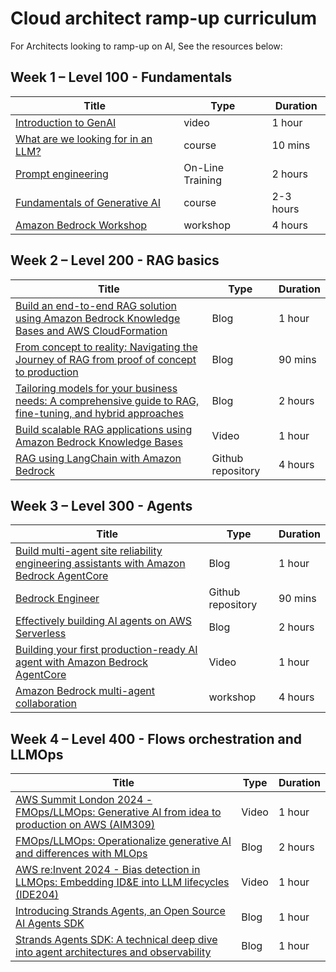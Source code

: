 # Cloud architect ramp-up curriculum 

For Architects looking to ramp-up on AI, See the resources below:

## Week 1 – Level 100 - Fundamentals

| Title | Type | Duration |
| --- | --- | --- |
| [Introduction to GenAI](https://www.youtube.com/watch?v=E_Y7BarscHA) | video | 1 hour |
| [What are we looking for in an LLM?](https://skillbuilder.aws/learn/SGVWEYDMG9/what-are-we-looking-for-in-an-llm/J44TP3EUBZ) | course | 10 mins |
| [Prompt engineering](https://partyrock.aws/u/js2222/zEj353AmT/Prompt-Engineering-Guide-Introduction) | On-Line Training | 2 hours |
| [Fundamentals of Generative AI](https://skillbuilder.aws/learn/FKXM21R555/fundamentals-of-generative-ai/ZFX96NREH4) | course | 2-3 hours |
| [Amazon Bedrock Workshop](https://catalog.us-east-1.prod.workshops.aws/amazon-bedrock/en-US) | workshop | 4 hours |


## Week 2 – Level 200 - RAG basics

| Title | Type | Duration |
| --- | --- | --- |
| [Build an end-to-end RAG solution using Amazon Bedrock Knowledge Bases and AWS CloudFormation](https://aws.amazon.com/blogs/machine-learning/build-an-end-to-end-rag-solution-using-knowledge-bases-for-amazon-bedrock-and-aws-cloudformation/) | Blog | 1 hour |
| [From concept to reality: Navigating the Journey of RAG from proof of concept to production](https://aws.amazon.com/blogs/machine-learning/from-concept-to-reality-navigating-the-journey-of-rag-from-proof-of-concept-to-production/) | Blog | 90 mins |
| [Tailoring  models for your business needs: A comprehensive guide to RAG, fine-tuning, and hybrid approaches](https://aws.amazon.com/blogs/machine-learning/tailoring-foundation-models-for-your-business-needs-a-comprehensive-guide-to-rag-fine-tuning-and-hybrid-approaches/) | Blog | 2 hours |
| [Build scalable RAG applications using Amazon Bedrock Knowledge Bases](https://www.youtube.com/watch?v=jSlNfr8Uuco) | Video | 1 hour |
| [RAG using LangChain with Amazon Bedrock](https://github.com/aws-samples/rag-using-langchain-amazon-bedrock-and-opensearch) | Github repository | 4 hours |



## Week 3 – Level 300 - Agents

| Title | Type | Duration |
| --- | --- | --- |
| [Build multi-agent site reliability engineering assistants with Amazon Bedrock AgentCore](https://aws.amazon.com/blogs/machine-learning/build-multi-agent-site-reliability-engineering-assistants-with-amazon-bedrock-agentcore/) | Blog | 1 hour |
| [Bedrock Engineer](https://github.com/aws-samples/bedrock-engineer) | Github repository | 90 mins |
| [Effectively building AI agents on AWS Serverless](https://aws.amazon.com/blogs/compute/effectively-building-ai-agents-on-aws-serverless/) | Blog | 2 hours |
| [Building your first production-ready AI agent with Amazon Bedrock AgentCore](https://www.youtube.com/watch?v=wzIQDPFQx30) | Video | 1 hour |
| [Amazon Bedrock multi-agent collaboration](https://catalog.us-east-1.prod.workshops.aws/workshops/1031afa5-be84-4a6a-9886-4e19ce67b9c2/en-US) | workshop | 4 hours |



## Week 4 – Level 400 - Flows orchestration and LLMOps

| Title | Type | Duration |
| --- | --- | --- |
| [AWS Summit London 2024 - FMOps/LLMOps: Generative AI from idea to production on AWS (AIM309)](https://www.youtube.com/watch?v=AUBw3d3NjGw) | Video | 1 hour |
| [FMOps/LLMOps: Operationalize generative AI and differences with MLOps](https://aws.amazon.com/blogs/machine-learning/fmops-llmops-operationalize-generative-ai-and-differences-with-mlops/) | Blog | 2 hours |
| [AWS re:Invent 2024 - Bias detection in LLMOps: Embedding ID&E into LLM lifecycles (IDE204)](https://www.youtube.com/watch?v=nG8sjVyeTq0) | Video | 1 hour |
| [Introducing Strands Agents, an Open Source AI Agents SDK](https://aws.amazon.com/blogs/opensource/introducing-strands-agents-an-open-source-ai-agents-sdk/) | Blog | 1 hour |
| [Strands Agents SDK: A technical deep dive into agent architectures and observability](https://aws.amazon.com/blogs/machine-learning/strands-agents-sdk-a-technical-deep-dive-into-agent-architectures-and-observability/) | Blog | 1 hour |
